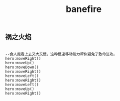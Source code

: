 ﻿---
layout: default
title: banefire
---
## 祸之火焰
```

--食人魔看上去又大又慢，这种慢速移动能力帮你避免了致命进攻。
hero:moveRight()
hero:moveUp()
hero:moveDown()
hero:moveRight()
hero:moveLeft()
hero:moveRight()
hero:moveLeft()
hero:moveUp()
hero:moveRight()

```
